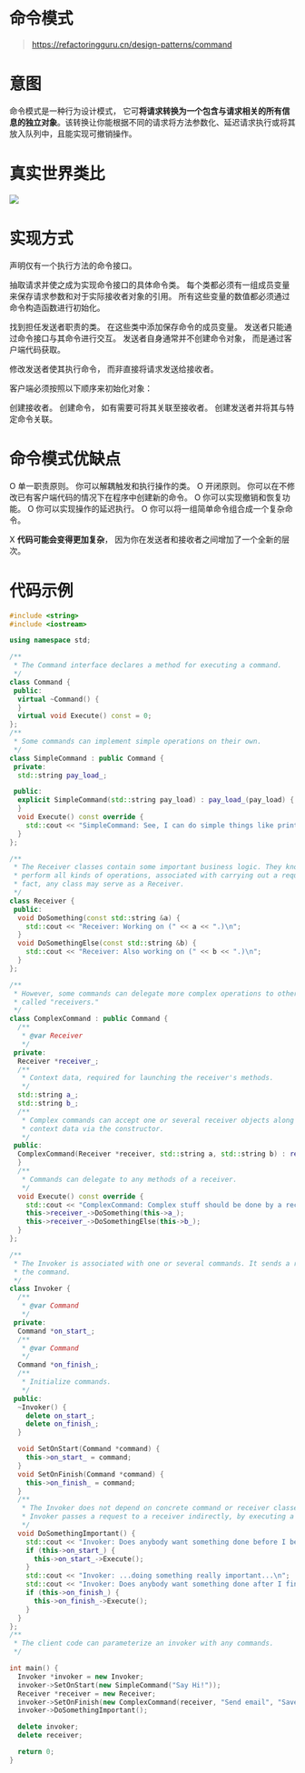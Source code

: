 
# 命令模式

>https://refactoringguru.cn/design-patterns/command

# 意图

命令模式是一种行为设计模式， 它可**将请求转换为一个包含与请求相关的所有信息的独立对象**。该转换让你能根据不同的请求将方法参数化、延迟请求执行或将其放入队列中，且能实现可撤销操作。

# 真实世界类比

![](2020-09-13-18-19-55.png)


# 实现方式

声明仅有一个执行方法的命令接口。

抽取请求并使之成为实现命令接口的具体命令类。 每个类都必须有一组成员变量来保存请求参数和对于实际接收者对象的引用。 所有这些变量的数值都必须通过命令构造函数进行初始化。

找到担任发送者职责的类。 在这些类中添加保存命令的成员变量。 发送者只能通过命令接口与其命令进行交互。 发送者自身通常并不创建命令对象， 而是通过客户端代码获取。

修改发送者使其执行命令， 而非直接将请求发送给接收者。

客户端必须按照以下顺序来初始化对象：

创建接收者。
创建命令， 如有需要可将其关联至接收者。
创建发送者并将其与特定命令关联。

# 命令模式优缺点

O 单一职责原则。 你可以解耦触发和执行操作的类。
O 开闭原则。 你可以在不修改已有客户端代码的情况下在程序中创建新的命令。
O 你可以实现撤销和恢复功能。
O 你可以实现操作的延迟执行。
O 你可以将一组简单命令组合成一个复杂命令。

X **代码可能会变得更加复杂**， 因为你在发送者和接收者之间增加了一个全新的层次。

# 代码示例

~~~C++
#include <string>
#include <iostream>

using namespace std;

/**
 * The Command interface declares a method for executing a command.
 */
class Command {
 public:
  virtual ~Command() {
  }
  virtual void Execute() const = 0;
};
/**
 * Some commands can implement simple operations on their own.
 */
class SimpleCommand : public Command {
 private:
  std::string pay_load_;

 public:
  explicit SimpleCommand(std::string pay_load) : pay_load_(pay_load) {
  }
  void Execute() const override {
    std::cout << "SimpleCommand: See, I can do simple things like printing (" << this->pay_load_ << ")\n";
  }
};

/**
 * The Receiver classes contain some important business logic. They know how to
 * perform all kinds of operations, associated with carrying out a request. In
 * fact, any class may serve as a Receiver.
 */
class Receiver {
 public:
  void DoSomething(const std::string &a) {
    std::cout << "Receiver: Working on (" << a << ".)\n";
  }
  void DoSomethingElse(const std::string &b) {
    std::cout << "Receiver: Also working on (" << b << ".)\n";
  }
};

/**
 * However, some commands can delegate more complex operations to other objects,
 * called "receivers."
 */
class ComplexCommand : public Command {
  /**
   * @var Receiver
   */
 private:
  Receiver *receiver_;
  /**
   * Context data, required for launching the receiver's methods.
   */
  std::string a_;
  std::string b_;
  /**
   * Complex commands can accept one or several receiver objects along with any
   * context data via the constructor.
   */
 public:
  ComplexCommand(Receiver *receiver, std::string a, std::string b) : receiver_(receiver), a_(a), b_(b) {
  }
  /**
   * Commands can delegate to any methods of a receiver.
   */
  void Execute() const override {
    std::cout << "ComplexCommand: Complex stuff should be done by a receiver object.\n";
    this->receiver_->DoSomething(this->a_);
    this->receiver_->DoSomethingElse(this->b_);
  }
};

/**
 * The Invoker is associated with one or several commands. It sends a request to
 * the command.
 */
class Invoker {
  /**
   * @var Command
   */
 private:
  Command *on_start_;
  /**
   * @var Command
   */
  Command *on_finish_;
  /**
   * Initialize commands.
   */
 public:
  ~Invoker() {
    delete on_start_;
    delete on_finish_;
  }

  void SetOnStart(Command *command) {
    this->on_start_ = command;
  }
  void SetOnFinish(Command *command) {
    this->on_finish_ = command;
  }
  /**
   * The Invoker does not depend on concrete command or receiver classes. The
   * Invoker passes a request to a receiver indirectly, by executing a command.
   */
  void DoSomethingImportant() {
    std::cout << "Invoker: Does anybody want something done before I begin?\n";
    if (this->on_start_) {
      this->on_start_->Execute();
    }
    std::cout << "Invoker: ...doing something really important...\n";
    std::cout << "Invoker: Does anybody want something done after I finish?\n";
    if (this->on_finish_) {
      this->on_finish_->Execute();
    }
  }
};
/**
 * The client code can parameterize an invoker with any commands.
 */

int main() {
  Invoker *invoker = new Invoker;
  invoker->SetOnStart(new SimpleCommand("Say Hi!"));
  Receiver *receiver = new Receiver;
  invoker->SetOnFinish(new ComplexCommand(receiver, "Send email", "Save report"));
  invoker->DoSomethingImportant();

  delete invoker;
  delete receiver;

  return 0;
}
~~~